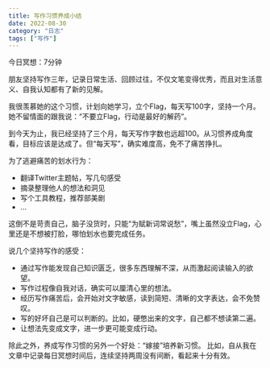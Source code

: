 ```yaml
---
title: 写作习惯养成小结
date: 2022-08-30
category: "日志"
tags: ["写作"]
---
```

今日冥想：7分钟

朋友坚持写作三年，记录日常生活、回顾过往，不仅文笔变得优秀，而且对生活意义、自我认知都有了新的见解。

我很羡慕她的这个习惯，计划向她学习，立个Flag，每天写100字，坚持一个月。
她不留情面的跟我说：“不要立Flag，行动是最好的解药”。

到今天为止，我已经坚持了三个月，每天写作字数也远超100。从习惯养成角度看，目标应该是达成了。但“每天写”，确实难度高，免不了痛苦挣扎。

为了逃避痛苦的划水行为：
- 翻译Twitter主题帖，写几句感受
- 摘录整理他人的想法和洞见
- 写个工具教程，推荐部美剧
- ...

这倒不是苛责自己，脑子没货时，只能“为赋新词常说愁”，嘴上虽然没立Flag，心里还是不想被打脸，哪怕划水也要完成任务。

说几个坚持写作的感受：
- 通过写作能发现自己知识匮乏，很多东西理解不深，从而激起阅读输入的欲望。
- 写作过程像自我对话，确实可以厘清心里的想法。
- 经历写作痛苦后，会开始对文字敏感，读到简短、清晰的文字表达，会不免赞叹。
- 写的好坏自己是可以判断的。比如，硬憋出来的文字，自己都不想读第二遍。
- 让想法先变成文字，进一步更可能变成行动。

除此之外，养成写作习惯的另外一个好处：“嫁接”培养新习惯。
比如，自从我在文章中记录每日冥想时间后，连续坚持两周没有间断，看起来十分有效。

 







